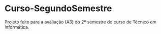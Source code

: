 # Curso-SegundoSemestre
Projeto feito para a avaliação (A3) do 2º semestre do curso de Técnico em Informática.
